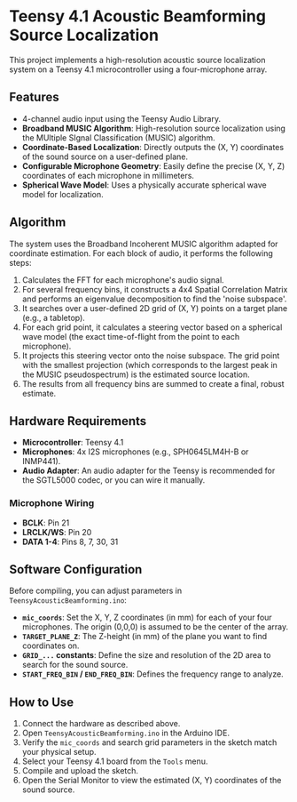# Teensy 4.1 Acoustic Beamforming Source Localization

This project implements a high-resolution acoustic source localization system on a Teensy 4.1 microcontroller using a four-microphone array.

## Features

- 4-channel audio input using the Teensy Audio Library.
- **Broadband MUSIC Algorithm**: High-resolution source localization using the MUltiple SIgnal Classification (MUSIC) algorithm.
- **Coordinate-Based Localization**: Directly outputs the (X, Y) coordinates of the sound source on a user-defined plane.
- **Configurable Microphone Geometry**: Easily define the precise (X, Y, Z) coordinates of each microphone in millimeters.
- **Spherical Wave Model**: Uses a physically accurate spherical wave model for localization.

## Algorithm

The system uses the Broadband Incoherent MUSIC algorithm adapted for coordinate estimation. For each block of audio, it performs the following steps:
1.  Calculates the FFT for each microphone's audio signal.
2.  For several frequency bins, it constructs a 4x4 Spatial Correlation Matrix and performs an eigenvalue decomposition to find the 'noise subspace'.
3.  It searches over a user-defined 2D grid of (X, Y) points on a target plane (e.g., a tabletop).
4.  For each grid point, it calculates a steering vector based on a spherical wave model (the exact time-of-flight from the point to each microphone).
5.  It projects this steering vector onto the noise subspace. The grid point with the smallest projection (which corresponds to the largest peak in the MUSIC pseudospectrum) is the estimated source location.
6.  The results from all frequency bins are summed to create a final, robust estimate.

## Hardware Requirements

- **Microcontroller**: Teensy 4.1
- **Microphones**: 4x I2S microphones (e.g., SPH0645LM4H-B or INMP441).
- **Audio Adapter**: An audio adapter for the Teensy is recommended for the SGTL5000 codec, or you can wire it manually.

### Microphone Wiring

- **BCLK**: Pin 21
- **LRCLK/WS**: Pin 20
- **DATA 1-4**: Pins 8, 7, 30, 31

## Software Configuration

Before compiling, you can adjust parameters in `TeensyAcousticBeamforming.ino`:

- **`mic_coords`**: Set the X, Y, Z coordinates (in mm) for each of your four microphones. The origin (0,0,0) is assumed to be the center of the array.
- **`TARGET_PLANE_Z`**: The Z-height (in mm) of the plane you want to find coordinates on.
- **`GRID_...` constants**: Define the size and resolution of the 2D area to search for the sound source.
- **`START_FREQ_BIN` / `END_FREQ_BIN`**: Defines the frequency range to analyze.

## How to Use

1.  Connect the hardware as described above.
2.  Open `TeensyAcousticBeamforming.ino` in the Arduino IDE.
3.  Verify the `mic_coords` and search grid parameters in the sketch match your physical setup.
4.  Select your Teensy 4.1 board from the `Tools` menu.
5.  Compile and upload the sketch.
6.  Open the Serial Monitor to view the estimated (X, Y) coordinates of the sound source.
